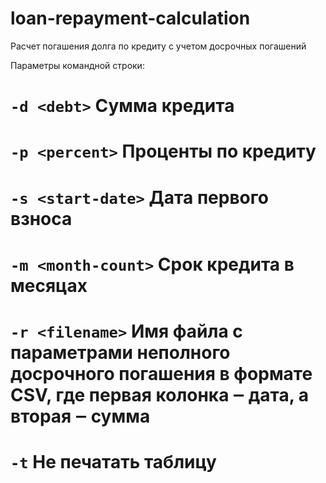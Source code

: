 # loan-repayment-calculation
Расчет погашения долга по кредиту с учетом досрочных погашений

Параметры командной строки:
# `-d <debt>` Сумма кредита
# `-p <percent>` Проценты по кредиту
# `-s <start-date>` Дата первого взноса
# `-m <month-count>` Срок кредита в месяцах
# `-r <filename>` Имя файла с параметрами неполного досрочного погашения в формате CSV, где первая колонка ‒ дата, а вторая ‒ сумма
# `-t` Не печатать таблицу
